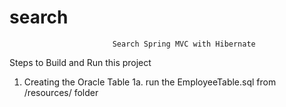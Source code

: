 # search
                           Search Spring MVC with Hibernate

Steps to Build and Run this project

1. Creating the Oracle Table
	1a. run the EmployeeTable.sql from /resources/ folder